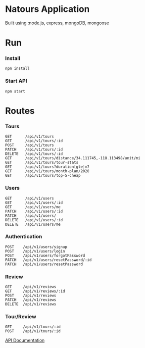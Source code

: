 # Natours Application

Built using :node.js, express, mongoDB, mongoose 

# Run

### Install

```
npm install
```

### Start API

```
npm start
```

# Routes

### Tours
```
GET      /api/v1/tours
GET      /api/v1/tours/:id
POST     /api/v1/tours
PATCH    /api/v1/tours/:id
DELETE   /api/v1/tours/:id
GET      /api/v1/tours/distance/34.111745,-118.113498/unit/mi
GET      /api/v1/tours/tour-stats
GET      /api/v1/tours?duration[gte]=7
GET      /api/v1/tours/month-plan/2020
GET      /api/v1/tours/top-5-cheap
```
### Users

```
GET      /api/v1/users
GET      /api/v1/users/:id
GET      /api/v1/users/me
PATCH    /api/v1/users/:id
PATCH    /api/v1/users/
DELETE   /api/v1/users/:id
DELETE   /api/v1/users/me
```

### Authentication
```
POST    /api/v1/users/signup
POST    /api/v1/users/login
POST    /api/v1/users/forgotPassword
PATCH   /api/v1/users/resetPassword/:id
PATCH   /api/v1/users/resetPassword
```

### Review

```
GET     /api/v1/reviews
GET     /api/v1/reviews/:id
POST    /api/v1/reviews
PATCH   /api/v1/reviews
DELETE  /api/v1/reviews
```

### Tour/Review
```
GET     /api/v1/tours/:id
POST    /api/v1/tours/:id
```

[API Documentation](https://documenter.getpostman.com/view/15326970/UzXKWJtS#93f51348-7923-4d5f-85b4-36000ce71724)

